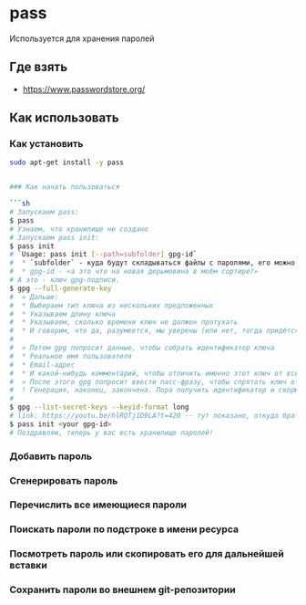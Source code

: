 # pass

Используется для хранения паролей

## Где взять

 * https://www.passwordstore.org/

## Как использовать

### Как установить

```sh
sudo apt-get install -y pass


### Как начать пользоваться

```sh
# Запускаем pass:
$ pass
# Узнаем, что хранилище не создано
# Запускаем pass init:
$ pass init
# `Usage: pass init [--path=subfolder] gpg-id`
#  * `subfolder` - куда будут складываться файлы с паролями, его можно не указывать, тогда всё упадёт в `~/.password-store`
#  * gpg-id - «а это что на новая дерьмовина в моём сортире?»
# А это - ключ gpg-подписи.
$ gpg --full-generate-key
#  » Дальше:
#  * Выбираем тип ключа из нескольких предложенных
#  * Указываем длину ключа
#  * Указываем, сколько времени ключ не должен протухать
#  * И говорим, что да, разумеется, мы уверены (или нет, тогда придётся вводить данные заново)
#
#  » Потом gpg попросит данные, чтобы собрать идентификатор ключа
#  * Реальное имя пользователя
#  * Email-адрес
#  * И какой-нибудь комментарий, чтобы отличить именно этот ключ от всех остальных
#  » После этого gpg попросит ввести пасс-фразу, чтобы спрятать ключ от посторонних глаз
#  ! Генерация, наконец, закончена. Пора получить идентификатор и скормить его pass init
#
$ gpg --list-secret-keys --keyid-format long
# link: https://youtu.be/hlRQTj1D9LA?t=420 -- тут показано, откуда брать id
$ pass init <your gpg-id>
# Поздравляю, теперь у вас есть хранилище паролей!
```

### Добавить пароль

### Сгенерировать пароль

### Перечислить все имеющиеся пароли

### Поискать пароли по подстроке в имени ресурса

### Посмотреть пароль или скопировать его для дальнейшей вставки

### Сохранить пароли во внешнем git-репозитории

